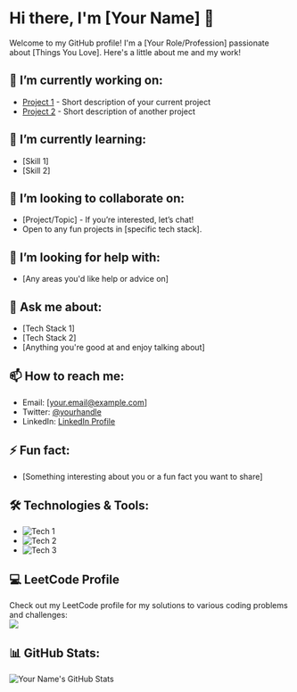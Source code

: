 # Hi there, I'm [Your Name] 👋

Welcome to my GitHub profile! I'm a [Your Role/Profession] passionate about [Things You Love]. Here's a little about me and my work!

## 🔭 I’m currently working on:
- [Project 1](link) - Short description of your current project
- [Project 2](link) - Short description of another project

## 🌱 I’m currently learning:
- [Skill 1] 
- [Skill 2]

## 👯 I’m looking to collaborate on:
- [Project/Topic] - If you’re interested, let’s chat!
- Open to any fun projects in [specific tech stack].

## 🤔 I’m looking for help with:
- [Any areas you'd like help or advice on]

## 💬 Ask me about:
- [Tech Stack 1]
- [Tech Stack 2]
- [Anything you're good at and enjoy talking about]

## 📫 How to reach me:
- Email: [your.email@example.com]
- Twitter: [@yourhandle](https://twitter.com/yourhandle)
- LinkedIn: [LinkedIn Profile](https://linkedin.com/in/your-profile)

## ⚡ Fun fact:
- [Something interesting about you or a fun fact you want to share]

## 🛠️ Technologies & Tools:
- ![Tech 1](https://img.shields.io/badge/-Tech1-black?style=flat&logo=tech1&logoColor=white)
- ![Tech 2](https://img.shields.io/badge/-Tech2-black?style=flat&logo=tech2&logoColor=white)
- ![Tech 3](https://img.shields.io/badge/-Tech3-black?style=flat&logo=tech3&logoColor=white)

## 💻 LeetCode Profile
Check out my LeetCode profile for my solutions to various coding problems and challenges:  
![](https://leetcard.sathvik_leetcode.cool/sathvik_leetcodecool?font=Dancing_Script)



## 📊 GitHub Stats:
![Your Name's GitHub Stats](https://github-readme-stats.vercel.app/api?username=yourusername&show_icons=true&hide_title=true&count_private=true&theme=radical)
